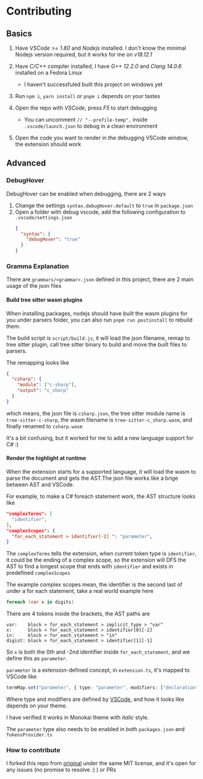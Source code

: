 # Contributing

## Basics

1. Have _VSCode >= 1.80_ and _Nodejs_ installed. I don't know the minimal Nodejs version required, but it works for me on _v18.12.1_

2. Have _C/C++_ compiler installed, I have _G++ 12.2.0_ and _Clang 14.0.6_ installed on a Fedora Linux

   - I haven't successfuled built this project on windows yet

3. Run `npm i`, `yarn install` or `pnpm i` depends on your tastes

4. Open the repo with _VSCode_, press _F5_ to start debugging

   - You can uncomment `// "--profile-temp",` inside `.vscode/launch.json` to debug in a clean environment

5. Open the code you want to render in the debugging VSCode window, the extension should work

## Advanced

### DebugHover

DebugHover can be enabled when debugging, there are 2 ways

1. Change the settings `syntax.debugHover.default` to `true` in `package.json`
2. Open a folder with debug vscode, add the following configuration to `.vscode/settings.json`
   ```json
   {
     "syntax": {
       "debugHover": "true"
     }
   }
   ```

### Gramma Explanation

There are `grammars/<grammar>.json` defined in this project, there are 2 main usage of the json files

#### Build tree sitter wasm plugins

When installing packages, nodejs should have built the wasm plugins for you under parsers folder, you can also run `pnpm run postinstall` to rebuild them.

The build script is `script/build.js`, it will load the json filename, remap to tree sitter plugin, call tree sitter binary to build and move the built files to parsers.

The remapping looks like

```json
{
  "csharp": {
    "module": ["c-sharp"],
    "output": "c_sharp"
  }
}
```

which means, the json file is `csharp.json`, the tree sitter module name is `tree-sitter-c-sharp`, the wasm filename is `tree-sitter-c_sharp.wasm`, and finally renamed to `csharp.wasm`

It's a bit confusing, but it worked for me to add a new language support for C# :)

#### Render the highlight at runtime

When the extension starts for a supported language, it will load the wasm to parse the document and gets the AST.The json file works like a brige between AST and VSCode.

For example, to make a C# foreach statement work, the AST structure looks like

```json
"complexTerms": [
  "identifier",
],
"complexScopes": {
  "for_each_statement > identifier[-2] ": "parameter",
}
```

The `complexTerms` tells the extension, when current token type is `identifier`, it could be the ending of a complex scope, so the extension will DFS the AST to find a longest scope that ends with `identifier` and exists in predefined `complexScopes`

The example complex scopes mean, the identifier is the second last of under a for each statement, take a real world example here

```C#
foreach (var x in digits)
```

There are 4 tokens inside the brackets, the AST paths are

```
var:    block > for_each_statement > implicit_type > "var"
x:      block > for_each_statement > identifier[0][-2]
in:     block > for_each_statement > "in"
digist: block > for_each_statement > identifier[1][-1]
```

So `x` is both the 0th and -2nd identifier inside `for_each_statement`, and we define this as `parameter`.

`parameter` is a extension-defined concept, in `extension.ts`, it's mapped to VSCode like

```typescript
termMap.set("parameter", { type: "parameter", modifiers: ["declaration"] });
```

Where type and modifiers are defined by [VSCode](https://code.visualstudio.com/api/language-extensions/syntax-highlight-guide#scope-inspector), and how it looks like depends on your theme.

I have verified it works in Monokai theme with _italic_ style.

The `parameter` type also needs to be enabled in both `packages.json` and `TokensProvider.ts`

### How to contribute

I forked this repo from [original](https://github.com/EvgeniyPeshkov/syntax-highlighter) under the same MIT license, and it's open for any issues (no promise to resolve :) ) or PRs
